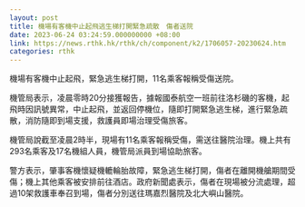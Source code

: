 ```yaml
---
layout: post
title: 機場有客機中止起飛逃生梯打開緊急疏散　傷者送院
date: 2023-06-24 03:24:59.000000000 +08:00
link: https://news.rthk.hk/rthk/ch/component/k2/1706057-20230624.htm
categories: rthk
---
```


機場有客機中止起飛，緊急逃生梯打開，11名乘客報稱受傷送院。

機管局表示，凌晨零時20分接獲報告，據報國泰航空一班前往洛杉磯的客機，起飛時因訊號異常，中止起飛，並返回停機位，隨即打開緊急逃生梯，進行緊急疏散，消防隨即到場支援，救護員即場治理受傷旅客。

機管局說截至凌晨2時半，現場有11名乘客報稱受傷，需送往醫院治理。機上共有293名乘客及17名機組人員，機管局派員到場協助旅客。

警方表示，肇事客機懷疑機轆輪胎故障，緊急逃生梯打開，傷者在離開機艙期間受傷；機上其他乘客被安排前往酒店。政府新聞處表示，傷者在現場被分流處理，超過10架救護車奉召到場，傷者分別送往瑪嘉烈醫院及北大嶼山醫院。
